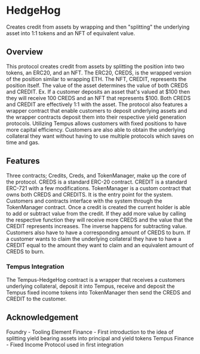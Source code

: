 # HedgeHog

Creates credit from assets by wrapping and then "splitting" the underlying asset into 1:1 tokens and an NFT of equivalent value.

## Overview
This protocol creates credit from assets by splitting the position into two tokens, an ERC20, and an NFT. The ERC20, CREDS, is the wrapped version of the position similar to wrapping ETH. The NFT, CREDIT, represents the position itself. The value of the asset determines the value of both CREDS and CREDIT. Ex. If a customer deposits an asset that's valued at $100 then they will receive 100 CREDS and an NFT that represents $100. Both CREDS and CREDIT are effectively 1:1 with the asset. The protocol also features a wrapper contract that enable customers to deposit underlying assets and the wrapper contracts deposit them into their respective yield generation protocols. Utilizing Tempus allows customers with fixed positions to have more capital efficiency. Customers are also able to obtain the underlying collateral they want without having to use multiple protocols which saves on time and gas.

## Features
Three contracts; Credits, Creds, and TokenManager, make up the core of the protocol. CREDS is a standard ERC-20 contract. CREDIT is a standard ERC-721 with a few modifications. TokenManager is a custom contract that owns both CREDS and CREDITS. It is the entry point for the system. Customers and contracts interface with the system through the TokenManager contract. Once a credit is created the current holder is able to add or subtract value from the credit. If they add more value by calling the respective function they will receive more CREDS and the value that the CREDIT represents increases. The inverse happens for subtracting value. Customers also have to have a corresponding amount of CREDS to burn. If a customer wants to claim the underlying collateral they have to have a CREDIT equal to the amount they want to claim and an equivalent amount of CREDS to burn.

### Tempus Integration
The Tempus-HedgeHog contract is a wrapper that receives a customers underlying collateral, deposit it into Tempus, receive and deposit the Tempus fixed income tokens into TokenManager then send the CREDS and CREDIT to the customer. 

## Acknowledgement
Foundry - Tooling
Element Finance - First introduction to the idea of splitting yield bearing assets into principal and yield tokens
Tempus Finance - Fixed Income Protocol used in first integration
